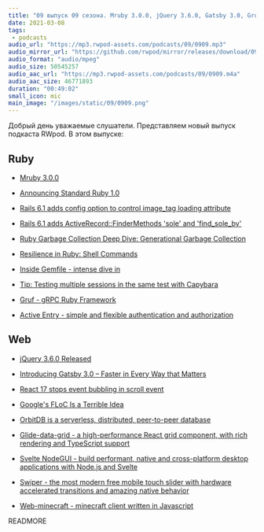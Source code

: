 ```yaml
---
title: "09 выпуск 09 сезона. Mruby 3.0.0, jQuery 3.6.0, Gatsby 3.0, Gruf, Active Entry, OrbitDB, Glide-data-grid, Web-minecraft и прочее"
date: 2021-03-08
tags:
 - podcasts
audio_url: "https://mp3.rwpod-assets.com/podcasts/09/0909.mp3"
audio_mirror_url: "https://github.com/rwpod/mirror/releases/download/09.09/0909.mp3"
audio_format: "audio/mpeg"
audio_size: 50545257
audio_aac_url: "https://mp3.rwpod-assets.com/podcasts/09/0909.m4a"
audio_aac_size: 46771893
duration: "00:49:02"
small_icon: mic
main_image: "/images/static/09/0909.png"
---
```


Добрый день уважаемые слушатели. Представляем новый выпуск подкаста RWpod. В этом выпуске:

## Ruby

 - [Mruby 3.0.0](https://mruby.org/releases/2021/03/05/mruby-3.0.0-released.html)
 - [Announcing Standard Ruby 1.0](https://blog.testdouble.com/posts/2021-03-04-announcing-standard-ruby-1.0/)
 - [Rails 6.1 adds config option to control image_tag loading attribute](https://blog.saeloun.com/2021/03/01/rails-6.1-adds-config-for-lazy-image-loading)
 - [Rails 6.1 adds ActiveRecord::FinderMethods 'sole' and 'find_sole_by'](https://bigbinary.com/blog/rails-6-1-adds-active-record-finder-methods)
 - [Ruby Garbage Collection Deep Dive: Generational Garbage Collection](https://jemma.dev/blog/gc-generational)


 - [Resilience in Ruby: Shell Commands](https://www.johnnunemaker.com/resilience-in-ruby-shell-commands/)
 - [Inside Gemfile - intense dive in](https://longliveruby.com/articles/bundle-install-deep-dive)
 - [Tip: Testing multiple sessions in the same test with Capybara](https://boringrails.com/tips/capybara-multiple-user-sessions)
 - [Gruf - gRPC Ruby Framework](https://github.com/bigcommerce/gruf)
 - [Active Entry - simple and flexible authentication and authorization](https://github.com/TFM-Agency/active_entry)

## Web

 - [jQuery 3.6.0 Released](http://blog.jquery.com/2021/03/02/jquery-3-6-0-released/)
 - [Introducing Gatsby 3.0 – Faster in Every Way that Matters](https://www.gatsbyjs.com/blog/gatsby-v3/)
 - [React 17 stops event bubbling in scroll event](https://blog.saeloun.com/2021/03/02/react-17-removes-bubbling-from-onscroll)
 - [Google's FLoC Is a Terrible Idea](https://www.eff.org/deeplinks/2021/03/googles-floc-terrible-idea)


 - [OrbitDB is a serverless, distributed, peer-to-peer database](https://orbitdb.org/)
 - [Glide-data-grid - a high-performance React grid component, with rich rendering and TypeScript support](https://grid.glideapps.com/)
 - [Svelte NodeGUI - build performant, native and cross-platform desktop applications with Node.js and Svelte](https://github.com/nodegui/svelte-nodegui)
 - [Swiper - the most modern free mobile touch slider with hardware accelerated transitions and amazing native behavior](https://swiperjs.com/)
 - [Web-minecraft - minecraft client written in Javascript](https://github.com/michaljaz/web-minecraft)

READMORE
